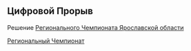<h2>Цифровой Прорыв</h2>

Решение [Регионального Чемпионата Ярославской области](https://drive.google.com/file/d/1FFFVOpWLMpwyqq4oFeM13PqoY0Wp-Vng/view?usp=sharing)

[Региональный Чемпионат](https://hacks-ai.ru/championships/758240)
